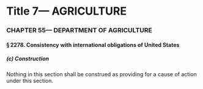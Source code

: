 
# Title 7— AGRICULTURE
### CHAPTER 55— DEPARTMENT OF AGRICULTURE
#### § 2278. Consistency with international obligations of United States
##### (c) Construction

Nothing in this section shall be construed as providing for a cause of action under this section.
